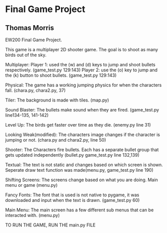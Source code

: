 # Final Game Project
## Thomas Morris
 
 EW200 Final Game Project. 

This game is a multiplayer 2D shooter game. The goal is to shoot as many birds out of the sky.


Multiplayer: Player 1: used the (w) and (d) keys to jump and shoot bullets respectively. (game_test.py 129:143) Player 2: use the (o) key to jump and the (k) button to shoot bullets. (game_test.py 129:143)

Physical: The game has a working jumping physics for when the characters fall. (chara.py, chara2.py, 37)

Tiler: The background is made with tiles. (map.py)

Sound Blaster: The bullets make sound when they are fired. (game_test.py line134-135, 141-142)

Level Up: The birds get faster over time as they die. (enemy.py line 31)

Looking Weak(modified): The characters image changes if the character is jumping or not. (chara.py and chara2.py, line 50)

Shooter: The Characters fire bullets. Each has a separate bullet group that gets updated independently (bullet.py game_test.py line 132,139)

Textual: The text is not static and changes based on which screen is shown. Seperate draw text function was made(menu.py, game_test.py line 190)

Shifting Screens: The screens change based on what you are doing. Main menu or game (menu.py)

Fancy Fonts: The font that is used is not native to pygame, it was downloaded and input when the text is drawn. (game_test.py 60)

Main Menu: The main screen has a few different sub menus that can be interacted with. (menu.py)

TO RUN THE GAME, RUN THE main.py FILE
